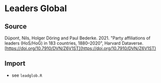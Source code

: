 # Leaders Global

## Source

Düpont, Nils, Holger Döring and Paul Bederke. 2021. "Party affiliations of leaders (HoS/HoG) in 183 countries, 1880–2020", Harvard Dataverse. [https://doi.org/10.7910/DVN/Z6V1ST](https://doi.org/10.7910/DVN/Z6V1ST)

## Import

+ see `leadglob.R`
